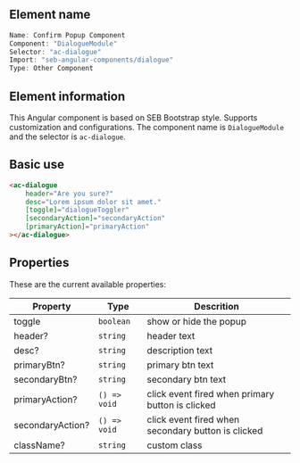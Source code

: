 ## Element name

```javascript
Name: Confirm Popup Component
Component: "DialogueModule"
Selector: "ac-dialogue"
Import: "seb-angular-components/dialogue"
Type: Other Component
```

## Element information

This Angular component is based on SEB Bootstrap style. Supports customization and configurations. The component name is `DialogueModule` and the selector is `ac-dialogue`.

## Basic use

```html
<ac-dialogue
    header="Are you sure?"
    desc="Lorem ipsum dolor sit amet."
    [toggle]="dialogueToggler"
    [secondaryAction]="secondaryAction"
    [primaryAction]="primaryAction"
></ac-dialogue>
```

## Properties

These are the current available properties:

| Property         | Type         | Descrition                                         |
| ---------------- | ------------ | -------------------------------------------------- |
| toggle           | `boolean`    | show or hide the popup                             |
| header?          | `string`     | header text                                        |
| desc?            | `string`     | description text                                   |
| primaryBtn?      | `string`     | primary btn text                                   |
| secondaryBtn?    | `string`     | secondary btn text                                 |
| primaryAction?   | `() => void` | click event fired when primary button is clicked   |
| secondaryAction? | `() => void` | click event fired when secondary button is clicked |
| className?       | `string`     | custom class                                       |
